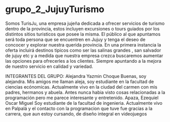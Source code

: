 # grupo_2_JujuyTurismo
Somos TurisJu, una empresa jujeña dedicada a ofrecer servicios de turismo dentro de la provincia, estos incluyen excursiones o tours guiados por los distintos sitios turisticos que posee la misma. 
El público al que apuntamos será toda persona que se encuentren en Jujuy y tenga el deseo de concocer y explorar nuestra querida provincia.
En una primera instancia la oferta incluirá destinos tipicos como ser las salinas grandes , san salvador de jujuy etc y a medida que nuestra empresa crezca buscaremos aumentar las opciones  para ofrecerles a los clientes. Siempre apuntando a la mejora de nuestro servicio en calidad y variedad.

INTEGRANTES DEL GRUPO:
Alejandra Yazmin Choque
Buenas, soy alejandra. Mis amigos me llaman aleja, soy estudiante en la facultad de ciencias ecónomicas.
Actualmente vivo en la ciudad del carmen con mis padres, hermanos y abuela. Antes nunca habia visto cosas relacionadas a la programación pero me parece interesante y entretenido. 
Apaza, Ezequiel Oscar Miguel
Soy estudiante de la facultad de ingenieria. Actualmente vivo en Palpalá y el contacto con la programacion que tuve fue gracias a la carrera, que aun estoy cursando, de diseño integral en videojuegos
